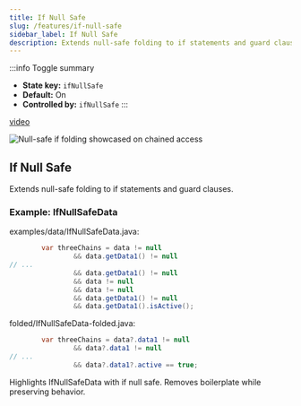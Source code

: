 ```yaml
---
title: If Null Safe
slug: /features/if-null-safe
sidebar_label: If Null Safe
description: Extends null-safe folding to if statements and guard clauses.
---
```


:::info Toggle summary
- **State key:** `ifNullSafe`
- **Default:** On
- **Controlled by:** `ifNullSafe`
:::

[video](https://www.youtube.com/watch?v=zvpvhn7ISAw)


![Null-safe if folding showcased on chained access](https://github.com/AntoniRokitnicki/AdvancedExpressionFolding/assets/3055326/56aa2dbb-0aa1-4143-a296-801ffb0668cd)



## If Null Safe
Extends null-safe folding to if statements and guard clauses.

### Example: IfNullSafeData

examples/data/IfNullSafeData.java:
```java
        var threeChains = data != null
                && data.getData1() != null
// ...
                && data.getData1() != null
                && data != null
                && data != null
                && data.getData1() != null
                && data.getData1().isActive();
```

folded/IfNullSafeData-folded.java:
```java
        var threeChains = data?.data1 != null
                && data?.data1 != null
// ...
                && data?.data1?.active == true;
```

Highlights IfNullSafeData with if null safe.
Removes boilerplate while preserving behavior.
